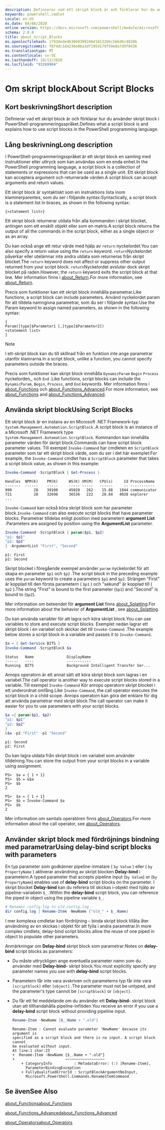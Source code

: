 ```yaml
---
description: Definierar vad ett skript block är och förklarar hur du använder skript block i PowerShell-programmeringsspråket.
keywords: powershell,cmdlet
Locale: en-US
ms.date: 04/08/2020
online version: https://docs.microsoft.com/powershell/module/microsoft.powershell.core/about/about_script_blocks?view=powershell-7&WT.mc_id=ps-gethelp
schema: 2.0.0
title: about_Script_Blocks
ms.openlocfilehash: 1793deded63669399246d18132bbc5b6d6c4810b
ms.sourcegitcommit: f874dc1d4236e06a3df195d179f59e0a7d9f8436
ms.translationtype: MT
ms.contentlocale: sv-SE
ms.lasthandoff: 10/13/2020
ms.locfileid: "93269984"
---
```

# <a name="about-script-blocks"></a><span data-ttu-id="6aa1f-104">Om skript block</span><span class="sxs-lookup"><span data-stu-id="6aa1f-104">About Script Blocks</span></span>

## <a name="short-description"></a><span data-ttu-id="6aa1f-105">Kort beskrivning</span><span class="sxs-lookup"><span data-stu-id="6aa1f-105">Short description</span></span>

<span data-ttu-id="6aa1f-106">Definierar vad ett skript block är och förklarar hur du använder skript block i PowerShell-programmeringsspråket.</span><span class="sxs-lookup"><span data-stu-id="6aa1f-106">Defines what a script block is and explains how to use script blocks in the PowerShell programming language.</span></span>

## <a name="long-description"></a><span data-ttu-id="6aa1f-107">Lång beskrivning</span><span class="sxs-lookup"><span data-stu-id="6aa1f-107">Long description</span></span>

<span data-ttu-id="6aa1f-108">I PowerShell-programmeringsspråket är ett skript block en samling med instruktioner eller uttryck som kan användas som en enda enhet.</span><span class="sxs-lookup"><span data-stu-id="6aa1f-108">In the PowerShell programming language, a script block is a collection of statements or expressions that can be used as a single unit.</span></span>
<span data-ttu-id="6aa1f-109">Ett skript block kan acceptera argument och returnerade värden.</span><span class="sxs-lookup"><span data-stu-id="6aa1f-109">A script block can accept arguments and return values.</span></span>

<span data-ttu-id="6aa1f-110">Ett skript block är syntaktiskt som en instruktions lista inom klammerparentes, som du ser i följande syntax:</span><span class="sxs-lookup"><span data-stu-id="6aa1f-110">Syntactically, a script block is a statement list in braces, as shown in the following syntax:</span></span>

```
{<statement list>}
```

<span data-ttu-id="6aa1f-111">Ett skript block returnerar utdata från alla kommandon i skript blocket, antingen som ett enskilt objekt eller som en matris.</span><span class="sxs-lookup"><span data-stu-id="6aa1f-111">A script block returns the output of all the commands in the script block, either as a single object or as an array.</span></span>

<span data-ttu-id="6aa1f-112">Du kan också ange ett retur värde med hjälp av `return` nyckelordet.</span><span class="sxs-lookup"><span data-stu-id="6aa1f-112">You can also specify a return value using the `return` keyword.</span></span> <span data-ttu-id="6aa1f-113">`return`Nyckelordet påverkar eller utelämnar inte andra utdata som returneras från skript blocket.</span><span class="sxs-lookup"><span data-stu-id="6aa1f-113">The `return` keyword does not affect or suppress other output returned from your script block.</span></span> <span data-ttu-id="6aa1f-114">`return`Nyckelordet avslutar dock skript blocket på raden.</span><span class="sxs-lookup"><span data-stu-id="6aa1f-114">However, the `return` keyword exits the script block at that line.</span></span> <span data-ttu-id="6aa1f-115">Mer information finns i [about_Return](about_Return.md).</span><span class="sxs-lookup"><span data-stu-id="6aa1f-115">For more information, see [about_Return](about_Return.md).</span></span>

<span data-ttu-id="6aa1f-116">Precis som funktioner kan ett skript block innehålla parametrar.</span><span class="sxs-lookup"><span data-stu-id="6aa1f-116">Like functions, a script block can include parameters.</span></span> <span data-ttu-id="6aa1f-117">Använd nyckelordet param för att tilldela namngivna parametrar, som du ser i följande syntax:</span><span class="sxs-lookup"><span data-stu-id="6aa1f-117">Use the Param keyword to assign named parameters, as shown in the following syntax:</span></span>

```
{
Param([type]$Parameter1 [,[type]$Parameter2])
<statement list>
}
```

> [!NOTE]
> <span data-ttu-id="6aa1f-118">I ett-skript block kan du till skillnad från en funktion inte ange parametrar utanför klamrarna.</span><span class="sxs-lookup"><span data-stu-id="6aa1f-118">In a script block, unlike a function, you cannot specify parameters outside the braces.</span></span>

<span data-ttu-id="6aa1f-119">Precis som funktioner kan skript block innehålla `DynamicParam` `Begin` `Process` nyckelorden,, och `End` .</span><span class="sxs-lookup"><span data-stu-id="6aa1f-119">Like functions, script blocks can include the `DynamicParam`, `Begin`, `Process`, and `End` keywords.</span></span> <span data-ttu-id="6aa1f-120">Mer information finns i [about_Functions](about_Functions.md) och [about_Functions_Advanced](about_Functions_Advanced.md).</span><span class="sxs-lookup"><span data-stu-id="6aa1f-120">For more information, see [about_Functions](about_Functions.md) and [about_Functions_Advanced](about_Functions_Advanced.md).</span></span>

## <a name="using-script-blocks"></a><span data-ttu-id="6aa1f-121">Använda skript block</span><span class="sxs-lookup"><span data-stu-id="6aa1f-121">Using Script Blocks</span></span>

<span data-ttu-id="6aa1f-122">Ett skript block är en instans av en Microsoft .NET Framework-typ `System.Management.Automation.ScriptBlock` .</span><span class="sxs-lookup"><span data-stu-id="6aa1f-122">A script block is an instance of a Microsoft .NET Framework type `System.Management.Automation.ScriptBlock`.</span></span> <span data-ttu-id="6aa1f-123">Kommandon kan innehålla parameter värden för skript block.</span><span class="sxs-lookup"><span data-stu-id="6aa1f-123">Commands can have script block parameter values.</span></span> <span data-ttu-id="6aa1f-124">Till exempel `Invoke-Command` har cmdleten en `ScriptBlock` parameter som tar ett skript block värde, som du ser i det här exemplet:</span><span class="sxs-lookup"><span data-stu-id="6aa1f-124">For example, the `Invoke-Command` cmdlet has a `ScriptBlock` parameter that takes a script block value, as shown in this example:</span></span>

```powershell
Invoke-Command -ScriptBlock { Get-Process }
```

```Output
Handles  NPM(K)    PM(K)     WS(K) VM(M)   CPU(s)     Id ProcessName
-------  ------    -----     ----- -----   ------     -- -----------
999          28    39100     45020   262    15.88   1844 communicator
721          28    32696     36536   222    20.84   4028 explorer
...
```

<span data-ttu-id="6aa1f-125">`Invoke-Command` kan också köra skript block som har parameter block.</span><span class="sxs-lookup"><span data-stu-id="6aa1f-125">`Invoke-Command` can also execute script blocks that have parameter blocks.</span></span>
<span data-ttu-id="6aa1f-126">Parametrar tilldelas enligt position med parametern **argument List** .</span><span class="sxs-lookup"><span data-stu-id="6aa1f-126">Parameters are assigned by position using the **ArgumentList** parameter.</span></span>

```powershell
Invoke-Command -ScriptBlock { param($p1, $p2)
"p1: $p1"
"p2: $p2"
} -ArgumentList "First", "Second"
```

```Output
p1: First
p2: Second
```

<span data-ttu-id="6aa1f-127">Skript blocket i föregående exempel använder `param` nyckelordet för att skapa en parameter `$p1` och `$p2` .</span><span class="sxs-lookup"><span data-stu-id="6aa1f-127">The script block in the preceding example uses the `param` keyword to create a parameters `$p1` and `$p2`.</span></span> <span data-ttu-id="6aa1f-128">Strängen "First" är kopplad till den första parametern ( `$p1` ) och "sekund" är kopplad till ( `$p2` ).</span><span class="sxs-lookup"><span data-stu-id="6aa1f-128">The string "First" is bound to the first parameter (`$p1`) and "Second" is bound to (`$p2`).</span></span>

<span data-ttu-id="6aa1f-129">Mer information om beteendet för **argument List** finns [about_Splatting](about_Splatting.md#splatting-with-arrays).</span><span class="sxs-lookup"><span data-stu-id="6aa1f-129">For more information about the behavior of **ArgumentList** , see [about_Splatting](about_Splatting.md#splatting-with-arrays).</span></span>

<span data-ttu-id="6aa1f-130">Du kan använda variabler för att lagra och köra skript block.</span><span class="sxs-lookup"><span data-stu-id="6aa1f-130">You can use variables to store and execute script blocks.</span></span> <span data-ttu-id="6aa1f-131">Exemplet nedan lagrar ett skript block i en variabel och skickar det till `Invoke-Command` .</span><span class="sxs-lookup"><span data-stu-id="6aa1f-131">The example below stores a script block in a variable and passes it to `Invoke-Command`.</span></span>

```powershell
$a = { Get-Service BITS }
Invoke-Command -ScriptBlock $a
```

```Output
Status   Name               DisplayName
------   ----               -----------
Running  BITS               Background Intelligent Transfer Ser...
```

<span data-ttu-id="6aa1f-132">Anrops operatorn är ett annat sätt att köra skript block som lagras i en variabel.</span><span class="sxs-lookup"><span data-stu-id="6aa1f-132">The call operator is another way to execute script blocks stored in a variable.</span></span>
<span data-ttu-id="6aa1f-133">Till exempel `Invoke-Command` Kör anrops operatorn skript blocket i ett underordnat omfång.</span><span class="sxs-lookup"><span data-stu-id="6aa1f-133">Like `Invoke-Command`, the call operator executes the script block in a child scope.</span></span> <span data-ttu-id="6aa1f-134">Anrops operatorn kan göra det enklare för dig att använda parametrar med skript block.</span><span class="sxs-lookup"><span data-stu-id="6aa1f-134">The call operator can make it easier for you to use parameters with your script blocks.</span></span>

```powershell
$a ={ param($p1, $p2)
"p1: $p1"
"p2: $p2"
}
&$a -p2 "First" -p1 "Second"
```

```Output
p1: Second
p2: First
```

<span data-ttu-id="6aa1f-135">Du kan lagra utdata från skript block i en variabel som använder tilldelning.</span><span class="sxs-lookup"><span data-stu-id="6aa1f-135">You can store the output from your script blocks in a variable using assignment.</span></span>

```
PS>  $a = { 1 + 1}
PS>  $b = &$a
PS>  $b
2
```

```
PS>  $a = { 1 + 1}
PS>  $b = Invoke-Command $a
PS>  $b
2
```

<span data-ttu-id="6aa1f-136">Mer information om samtals operatören finns [about_Operators](about_Operators.md).</span><span class="sxs-lookup"><span data-stu-id="6aa1f-136">For more information about the call operator, see [about_Operators](about_Operators.md).</span></span>

## <a name="using-delay-bind-script-blocks-with-parameters"></a><span data-ttu-id="6aa1f-137">Använder skript block med fördröjnings bindning med parametrar</span><span class="sxs-lookup"><span data-stu-id="6aa1f-137">Using delay-bind script blocks with parameters</span></span>

<span data-ttu-id="6aa1f-138">En typ parameter som godkänner pipeline-inmatare ( `by Value` ) eller ( `by PropertyName` ) aktiverar användning av skript blocken **Delay-bind** i parametern.</span><span class="sxs-lookup"><span data-stu-id="6aa1f-138">A typed parameter that accepts pipeline input (`by Value`) or (`by PropertyName`) enables use of **delay-bind** script blocks on the parameter.</span></span>
<span data-ttu-id="6aa1f-139">I skript blocket **Delay-bind** kan du referera till skickas i-objekt med hjälp av pipeline-variabeln `$_` .</span><span class="sxs-lookup"><span data-stu-id="6aa1f-139">Within the **delay-bind** script block, you can reference the piped in object using the pipeline variable `$_`.</span></span>

```powershell
# Renames config.log to old_config.log
dir config.log | Rename-Item -NewName {"old_" + $_.Name}
```

<span data-ttu-id="6aa1f-140">I mer komplexa cmdletar kan fördröjning – binda skript block tillåta åter användning av en skickas i objekt för att fylla i andra parametrar.</span><span class="sxs-lookup"><span data-stu-id="6aa1f-140">In more complex cmdlets, delay-bind script blocks allow the reuse of one piped in object to populate other parameters.</span></span>

<span data-ttu-id="6aa1f-141">Anmärkningar om **Delay-bind** skript block som parametrar:</span><span class="sxs-lookup"><span data-stu-id="6aa1f-141">Notes on **delay-bind** script blocks as parameters:</span></span>

- <span data-ttu-id="6aa1f-142">Du måste uttryckligen ange eventuella parameter namn som du använder med **Delay-bind-** skript block.</span><span class="sxs-lookup"><span data-stu-id="6aa1f-142">You must explicitly specify any parameter names you use with **delay-bind** script blocks.</span></span>
- <span data-ttu-id="6aa1f-143">Parametern får inte vara avskriven och parameterns typ får inte vara `[scriptblock]` eller `[object]` .</span><span class="sxs-lookup"><span data-stu-id="6aa1f-143">The parameter must not be untyped, and the parameter's type cannot be `[scriptblock]` or `[object]`.</span></span>
- <span data-ttu-id="6aa1f-144">Du får ett fel meddelande om du använder ett **Delay-bind-** skript block utan att tillhandahålla pipeline-inflöden.</span><span class="sxs-lookup"><span data-stu-id="6aa1f-144">You receive an error if you use a **delay-bind** script block without providing pipeline input.</span></span>

  ```powershell
  Rename-Item -NewName {$_.Name + ".old"}
  ```

  ```Output
  Rename-Item : Cannot evaluate parameter 'NewName' because its argument is
  specified as a script block and there is no input. A script block cannot
  be evaluated without input.
  At line:1 char:23
  +  Rename-Item -NewName {$_.Name + ".old"}
  +                       ~~~~~~~~~~~~~~~~~~
      + CategoryInfo          : MetadataError: (:) [Rename-Item],
        ParameterBindingException
      + FullyQualifiedErrorId : ScriptBlockArgumentNoInput,
        Microsoft.PowerShell.Commands.RenameItemCommand
  ```

## <a name="see-also"></a><span data-ttu-id="6aa1f-145">Se även</span><span class="sxs-lookup"><span data-stu-id="6aa1f-145">See Also</span></span>

[<span data-ttu-id="6aa1f-146">about_Functions</span><span class="sxs-lookup"><span data-stu-id="6aa1f-146">about_Functions</span></span>](about_Functions.md)

[<span data-ttu-id="6aa1f-147">about_Functions_Advanced</span><span class="sxs-lookup"><span data-stu-id="6aa1f-147">about_Functions_Advanced</span></span>](about_Functions_Advanced.md)

[<span data-ttu-id="6aa1f-148">about_Operators</span><span class="sxs-lookup"><span data-stu-id="6aa1f-148">about_Operators</span></span>](about_Operators.md)
